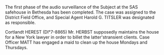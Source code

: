 The first phase of the audio surveillance of the Subject at the SAS safehouse in Bethesda has been completed. The case was assigned to the District Field Office, and Special Agent Harold G. TITSLER was designated as responsible.

Cortlandt HEREST (DI°7-8865) Mr. HERBST supposedly maintains the house for a New York lawyer in order to billet the latter'stransient clients. Case Officer MATT has engaged a maid to clean up the house Mondays and Thursdays.